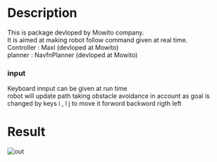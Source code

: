 # Description
This is package devloped by Mowito company. 
<br/>It is aimed at making robot follow command given at real time.<br/> 
Controller : Maxl (devloped at Mowito)<br/>
planner : NavfnPlanner (devloped at Mowito)
### input
Keyboard innput can be given at run time<br/> 
robot will update path taking obstacle avoidance in account as goal is changed by keys i , l j to move it forword backword rigth left 

# Result
![out](https://user-images.githubusercontent.com/51331480/113501537-83b5a880-9543-11eb-8aba-99b28ba33679.gif)